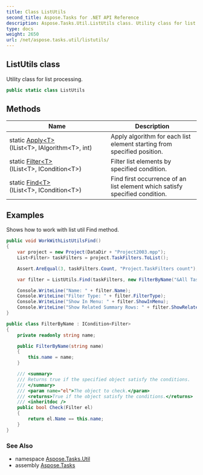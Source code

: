 ```yaml
---
title: Class ListUtils
second_title: Aspose.Tasks for .NET API Reference
description: Aspose.Tasks.Util.ListUtils class. Utility class for list processing
type: docs
weight: 2650
url: /net/aspose.tasks.util/listutils/
---
```

## ListUtils class

Utility class for list processing.

```csharp
public static class ListUtils
```

## Methods

| Name | Description |
| --- | --- |
| static [Apply&lt;T&gt;](../../aspose.tasks.util/listutils/apply/)(IList&lt;T&gt;, IAlgorithm&lt;T&gt;, int) | Apply algorithm for each list element starting from specified position. |
| static [Filter&lt;T&gt;](../../aspose.tasks.util/listutils/filter/)(IList&lt;T&gt;, ICondition&lt;T&gt;) | Filter list elements by specified condition. |
| static [Find&lt;T&gt;](../../aspose.tasks.util/listutils/find/)(IList&lt;T&gt;, ICondition&lt;T&gt;) | Find first occurrence of an list element which satisfy specified condition. |

## Examples

Shows how to work with list util Find method.

```csharp
public void WorkWithListUtilsFind()
{
    var project = new Project(DataDir + "Project2003.mpp");
    List<Filter> taskFilters = project.TaskFilters.ToList();

    Assert.AreEqual(3, taskFilters.Count, "Project.TaskFilters count");

    var filter = ListUtils.Find(taskFilters, new FilterByName("&All Tasks"));

    Console.WriteLine("Name: " + filter.Name);
    Console.WriteLine("Filter Type: " + filter.FilterType);
    Console.WriteLine("Show In Menu: " + filter.ShowInMenu);
    Console.WriteLine("Show Related Summary Rows: " + filter.ShowRelatedSummaryRows);
}

public class FilterByName : ICondition<Filter>
{
    private readonly string name;

    public FilterByName(string name)
    {
        this.name = name;
    }

    /// <summary>
    /// Returns true if the specified object satisfy the conditions.
    /// </summary>
    /// <param name="el">The object to check.</param>
    /// <returns>True if the object satisfy the conditions.</returns>
    /// <inheritdoc />
    public bool Check(Filter el)
    {
        return el.Name == this.name;
    }
}
```

### See Also

* namespace [Aspose.Tasks.Util](../../aspose.tasks.util/)
* assembly [Aspose.Tasks](../../)


